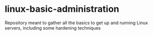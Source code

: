 # linux-basic-administration
Repository meant to gather all the basics to get up and running Linux servers, including some hardening techniques
